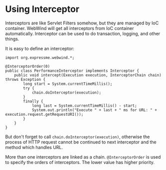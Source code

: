 # Using Interceptor #

Interceptors are like Servlet Filters somehow, but they are managed by IoC
container. WebWind will get all interceptors from IoC container automatically.
Interceptor can be used to do transaction, logging, and other things.

It is easy to define an interceptor:

```
import org.expressme.webwind.*;

@InterceptorOrder(0)
public class PerformanceInterceptor implements Interceptor {
    public void intercept(Execution execution, InterceptorChain chain) throws Exception {
        long start = System.currentTimeMillis();
        try {
            chain.doInterceptor(execution);
        }
        finally {
            long last = System.currentTimeMillis() - start;
            System.out.println("Execute " + last + " ms for URL: " + execution.request.getRequestURI());
        }
    }
}
```

But don't forget to call `chain.doInterceptor(execution)`, otherwise the process
of HTTP request cannot be continued to next interceptor and the method which
handles URL.

More than one interceptors are linked as a chain. `@InterceptorOrder` is used to
specify the orders of interceptors. The lower value has higher priority.